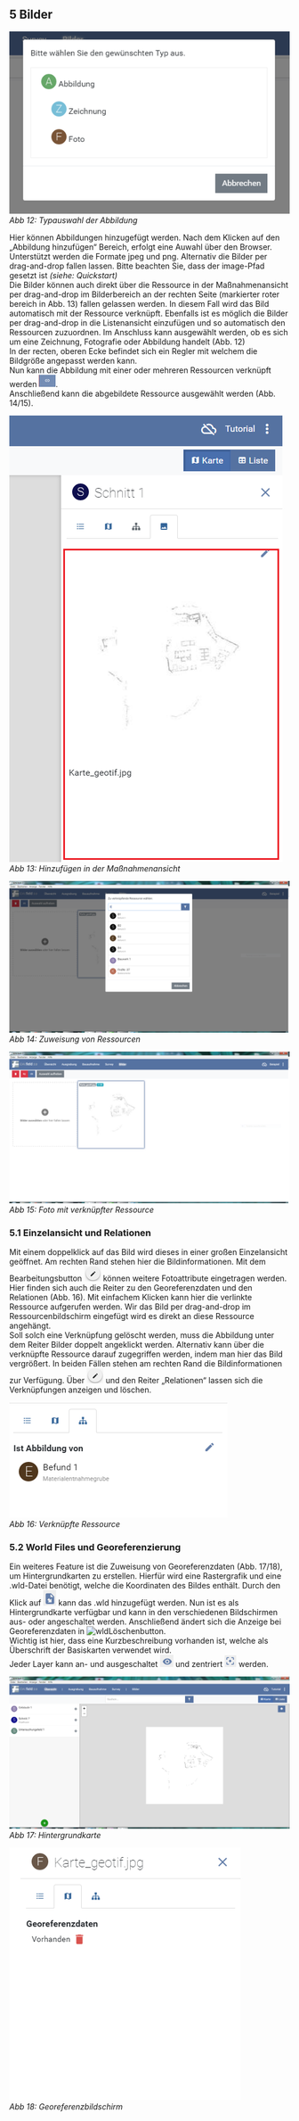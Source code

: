 ﻿## 5 Bilder

![handbuch_pictures_01](images/handbuch_pictures_01.png)\
*Abb 12: Typauswahl der Abbildung*

Hier können Abbildungen hinzugefügt werden. Nach dem Klicken auf den
„Abbildung hinzufügen“ Bereich, erfolgt eine Auwahl über den Browser.
Unterstützt werden die Formate jpeg und png. Alternativ die Bilder
per drag-and-drop fallen lassen. Bitte beachten Sie, dass der image-Pfad
gesetzt ist *(siehe: Quickstart)*\
Die Bilder können auch direkt über die Ressource in der Maßnahmenansicht per drag-and-drop im Bilderbereich an der rechten Seite (markierter roter bereich in Abb. 13) fallen gelassen werden.
In diesem Fall wird das Bild automatisch mit der Ressource verknüpft. Ebenfalls ist es möglich die Bilder per drag-and-drop in die
Listenansicht einzufügen und so automatisch den Ressourcen zuzuordnen. 
Im Anschluss kann ausgewählt werden, ob es sich um eine Zeichnung, Fotografie
oder Abbildung handelt (Abb. 12)\
In der recten, oberen Ecke befindet sich ein Regler mit welchem die Bildgröße angepasst werden kann.\
Nun kann die Abbildung mit einer oder mehreren Ressourcen verknüpft werden ![Verlinkungsbutton](../buttons/Verlinkungsbutton.png).\
Anschließend kann die abgebildete Ressource ausgewählt werden (Abb. 14/15).

![handbuch_pictures_02](images/handbuch_pictures_02.PNG)\
*Abb 13: Hinzufügen in der Maßnahmenansicht*

![handbuch_pictures_03](images/handbuch_pictures_03.png)\
*Abb 14: Zuweisung von Ressourcen*

![handbuch_pictures_04](images/handbuch_pictures_04.png)
*Abb 15: Foto mit verknüpfter Ressource*

### 5.1 Einzelansicht und Relationen

Mit einem doppelklick auf das Bild wird dieses in einer großen Einzelansicht geöffnet. Am rechten Rand stehen hier die Bildinformationen.
Mit dem Bearbeitungsbutton ![Bearbeitungsbutton](../buttons/Bearbeitungsbutton.png) können weitere
Fotoattribute eingetragen werden. Hier finden sich auch die Reiter zu den Georeferenzdaten und den Relationen (Abb. 16).
Mit einfachem Klicken kann hier die verlinkte Ressource aufgerufen werden.
Wir das Bild per drag-and-drop im Ressourcenbildschirm eingefügt wird es direkt an diese Ressource angehängt.\
Soll solch eine Verknüpfung gelöscht werden, muss die
Abbildung unter dem Reiter Bilder doppelt angeklickt werden. Alternativ
kann über die verknüpfte Ressource darauf zugegriffen werden, indem man
hier das Bild vergrößert. In beiden Fällen stehen am rechten Rand die
Bildinformationen zur Verfügung. Über ![Bearbeitungsbutton](../buttons/Bearbeitungsbutton.png) und den Reiter „Relationen“
lassen sich die Verknüpfungen anzeigen und löschen.

![handbuch_pictures_05](images/handbuch_pictures_05.PNG)\
*Abb 16: Verknüpfte Ressource*

### 5.2 World Files und Georeferenzierung

Ein weiteres Feature ist die Zuweisung
von Georeferenzdaten (Abb. 17/18), um Hintergrundkarten zu erstellen.
Hierfür wird eine Rastergrafik und eine .wld-Datei benötigt,
welche die Koordinaten des Bildes enthält. Durch den Klick auf ![wldButton](../buttons/wldButton.png) kann
das .wld hinzugefügt werden. Nun ist es als Hintergrundkarte verfügbar
und kann in den verschiedenen Bildschirmen aus- oder angeschaltet
werden. Anschließend ändert sich die Anzeige bei Georeferenzdaten in ![wldLöschenbutton](../buttons/wldLöschenbutton.png).\
Wichtig ist hier, dass eine Kurzbeschreibung vorhanden ist, welche als
Überschrift der Basiskarten verwendet wird.\
Jeder Layer kann an- und ausgeschaltet ![Sichtbarkeitsbutton](../buttons/Sichtbarkeitsbutton.png) und zentriert
![Zentrierenbutton](../buttons/Zentrierenbutton.png) werden.

![handbuch_pictures_06](images/handbuch_pictures_06.png)
*Abb 17: Hintergrundkarte*

![handbuch_pictures_07](images/handbuch_pictures_07.png)\
*Abb 18: Georeferenzbildschirm*
